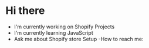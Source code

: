 # Hi there


- I'm currently working on Shopify Projects
- I'm currently learning JavaScript
- Ask me about Shopify store Setup
-How to reach me: 
